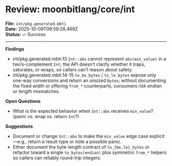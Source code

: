 # Review: moonbitlang/core/int

**File:** `int/pkg.generated.mbti`  
**Date:** 2025-10-09T09:59:28.469Z  
**Status:** ✓ Success

---

**Findings**
- int/pkg.generated.mbti:13 `Int::abs` cannot represent `abs(min_value)` in a two’s-complement `Int`; the API doesn’t clarify whether it traps, saturates, or wraps, so callers can’t reason about safety.
- int/pkg.generated.mbti:14-15 `to_be_bytes` / `to_le_bytes` expose only one-way conversions and return an unsized `Bytes`; without documenting the fixed width or offering `from_*` counterparts, consumers risk endian or length mismatches.

**Open Questions**
- What is the expected behavior when `Int::abs` receives `min_value`? (panic vs. wrap vs. return `Int`?)

**Suggestions**
- Document or change `Int::abs` to make the `min_value` edge case explicit—e.g., return a result type or note a possible panic.
- Either document the byte-length contract of `to_{be,le}_bytes` or refactor toward a single `to_bytes(endian)` plus symmetric `from_*` helpers so callers can reliably round-trip integers.
